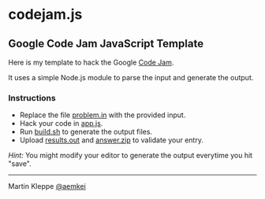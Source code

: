 # codejam.js 
## Google Code Jam JavaScript Template

Here is my template to hack the Google [Code Jam](http://code.google.com/codejam).

It uses a simple Node.js module to parse the input and generate the output.

### Instructions

* Replace the file [problem.in](/aemkei/codejam.js/blob/master/problem.in) with the provided input.
* Hack your code in [app.js](/aemkei/codejam.js/blob/master/app.js).
* Run [build.sh](/aemkei/codejam.js/blob/master/build.sh) to generate the output files.
* Upload [results.out](/aemkei/codejam.js/blob/master/results.out) and [answer.zip](/aemkei/codejam.js/blob/master/answer.zip) to validate your entry.

_Hint:_ You might modify your editor to generate the output everytime you hit "save".

---

Martin Kleppe [@aemkei](http://twitter.com/aemkei)